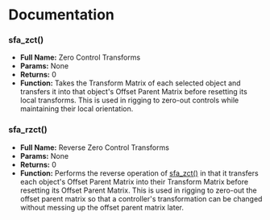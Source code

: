 # Documentation

### sfa_zct()
- **Full Name:** Zero Control Transforms
- **Params:** None
- **Returns:** 0
- **Function:** Takes the Transform Matrix of each selected object and transfers it into that object's Offset Parent Matrix before resetting its local transforms. This is used in rigging to zero-out controls while maintaining their local orientation.

### sfa_rzct()
- **Full Name:** Reverse Zero Control Transforms
- **Params:** None
- **Returns:** 0
- **Function:** Performs the reverse operation of [sfa_zct()](#sfa_zct) in that it transfers each object's Offset Parent Matrix into their Transform Matrix before resetting its Offset Parent Matrix. This is used in rigging to zero-out the offset parent matrix so that a controller's transformation can be changed without messing up the offset parent matrix later.
